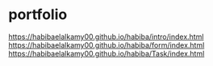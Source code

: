 # portfolio 
https://habibaelalkamy00.github.io/habiba/intro/index.html
https://habibaelalkamy00.github.io/habiba/form/index.html
https://habibaelalkamy00.github.io/habiba/Task/index.html
